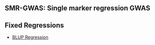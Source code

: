 ## SMR-GWAS: Single marker regression GWAS
**Fixed Regressions**
----------------------------------------------------------------
  - [BLUP Regression](https://github.com//Mehdimomen/GenPred_1/blob/master/HTML/GWAS_Singlemarker.html)
  

